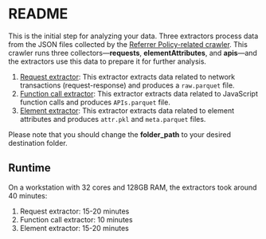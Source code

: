 # README

This is the initial step for analyzing your data. Three extractors process data from the JSON files collected by the [Referrer Policy-related crawler](https://github.com/referrer-policy-pets-25/Referrer-Policy-Crawler/blob/main/run_inner_collector.sh). This crawler runs three collectors—**requests**, **elementAttributes**, and **apis**—and the extractors use this data to prepare it for further analysis.
1. [Request extractor](/01_extractor/request_extractor.ipynb): This extractor extracts data related to network transactions (request-response) and produces a `raw.parquet` file.
2. [Function call extractor](/01_extractor/function_call_extractor.ipynb): This extractor extracts data related to JavaScript function calls and produces `APIs.parquet` file.
3. [Element extractor](/01_extractor/element_extractor.ipynb): This extractor extracts data related to element attributes and produces `attr.pkl` and `meta.parquet` files.

Please note that you should change the **folder_path** to your desired destination folder. 

## Runtime
On a workstation with 32 cores and 128GB RAM, the extractors took around 40 minutes:

1. Request extractor: 15-20 minutes
2. Function call extractor: 10 minutes
3. Element extractor: 15-20 minutes
